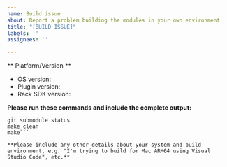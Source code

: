 ```yaml
---
name: Build issue
about: Report a problem building the modules in your own environment
title: "[BUILD ISSUE]"
labels: ''
assignees: ''

---
```


** Platform/Version **
- OS version:
- Plugin version:
- Rack SDK version:

**Please run these commands and include the complete output:**
```git status
git submodule status
make clean
make```

**Please include any other details about your system and build environment, e.g. "I'm trying to build for Mac ARM64 using Visual Studio Code", etc.**
